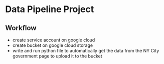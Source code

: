 # Data Pipeline Project

## Workflow

* create service account on google cloud
* create bucket on google cloud storage
* write and run python file to automatically get the data from the NY City government page to upload it to the bucket
